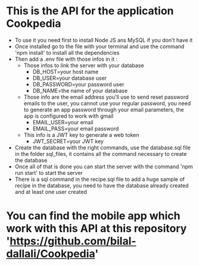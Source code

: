 # This is the API for the application Cookpedia

- To use it you need first to install Node JS ans MySQL if you don't have it
- Once installed go to the file with your terminal and use the command 'npm install' to install all the dependencies
- Then add a .env file with those infos in it :
    - Those infos to link the server with your database
        * DB_HOST=your host name
        * DB_USER=your database user
        * DB_PASSWORD=your password user
        * DB_NAME=the name of your database
    - Those info are the email address you'll use to send reset password emails to the user, you cannot use your regular password, you need to generate an app password through your email parameters, the app is configured to work with gmail
        * EMAIL_USER=your email
        * EMAIL_PASS=your email password
    - This info is a JWT key to generate a web token
        * JWT_SECRET=your JWT key
- Create the database with the right commands, use the database.sql file in the folder sql_files, it contains all the command necessary to create the database
- Once all of that is done you can start the server with the command 'npm run start' to start the server
- There is a sql command in the recipe.sql file to add a huge sample of recipe in the database, you need to have the database already created and at least one user created

# You can find the mobile app which work with this API at this repository 'https://github.com/bilal-dallali/Cookpedia'